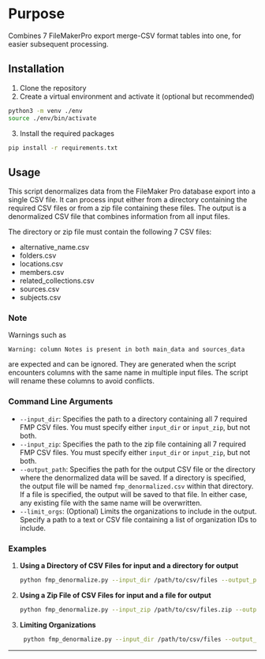 # Purpose

Combines 7 FileMakerPro export merge-CSV format tables into one, for easier subsequent processing.

## Installation

1. Clone the repository
2. Create a virtual environment and activate it (optional but recommended)
```bash
python3 -m venv ./env
source ./env/bin/activate
```
3. Install the required packages
```bash
pip install -r requirements.txt
```

## Usage

This script denormalizes data from the FileMaker Pro database export into a single CSV file. It can process input either from a directory containing the required CSV files or from a zip file containing these files. The output is a denormalized CSV file that combines information from all input files.

The directory or zip file must contain the following 7 CSV files:
- alternative_name.csv
- folders.csv
- locations.csv
- members.csv
- related_collections.csv
- sources.csv
- subjects.csv

### Note
Warnings such as
```
Warning: column Notes is present in both main_data and sources_data
```
are expected and can be ignored. They are generated when the script encounters columns with the same name in multiple input files. The script will rename these columns to avoid conflicts.


### Command Line Arguments

- `--input_dir`: Specifies the path to a directory containing all 7 required FMP CSV files. You must specify either `input_dir` or `input_zip`, but not both.
- `--input_zip`: Specifies the path to the zip file containing all 7 required FMP CSV files. You must specify either `input_dir` or `input_zip`, but not both.
- `--output_path`: Specifies the path for the output CSV file or the directory where the denormalized data will be saved. If a directory is specified, the output file will be named `fmp_denormalized.csv` within that directory. If a file is specified, the output will be saved to that file. In either case, any existing file with the same name will be overwritten.
- `--limit_orgs`: (Optional) Limits the organizations to include in the output. Specify a path to a text or CSV file containing a list of organization IDs to include.

### Examples

1. **Using a Directory of CSV Files for input and a directory for output**

   ```bash
   python fmp_denormalize.py --input_dir /path/to/csv/files --output_path /path/to/output/

2. **Using a Zip File of CSV Files for input and a file for output**

   ```bash
   python fmp_denormalize.py --input_zip /path/to/csv/files.zip --output_path /path/to/output/combined_files_2024-07-16.csv
   ```

3. **Limiting Organizations**

   ```bash
    python fmp_denormalize.py --input_dir /path/to/csv/files --output_path /path/to/output/fmp_denormalized.csv --limit_orgs /path/to/orgs.txt
    ```

---
